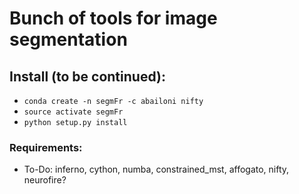 # Bunch of tools for image segmentation

## Install (to be continued):
- `conda create -n segmFr -c abailoni nifty`
- `source activate segmFr`
- `python setup.py install`

### Requirements:
- To-Do: inferno, cython, numba, constrained_mst, affogato, nifty, neurofire?